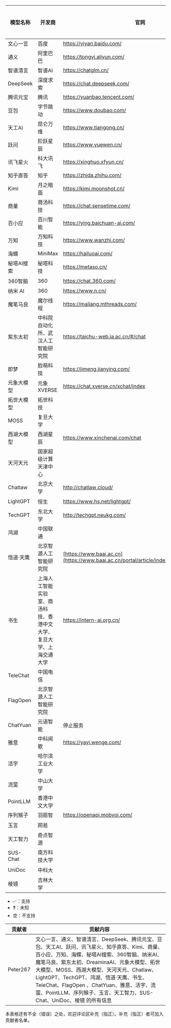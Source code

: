 | 模型名称   | 开发商                 | 官网                                                     | 对话                                                   | 媒体创作                                              | 联网搜索                                            | 文件分析                                                 |
| ---------- | ---------------------- | -------------------------------------------------------- | -------------------------------------------------------- | -------------------------------------------------------- | -------------------------------------------------------- | -------------------------------------------------------- |
| 文心一言   | 百度                   | https://yiyan.baidu.com/                                 | ✅                                | ✅                                | ✅ | ✅                                |
| 通义       | 阿里巴巴                 | https://tongyi.aliyun.com/                             | ✅                            | ✅                            | ✅ | ✅                            |
| 智谱清言   | 智谱AI                 | https://chatglm.cn/                                      | ✅                                     | ✅                                     | ✅ | ✅                                     |
| DeepSeek   | 深度求索               | https://chat.deepseek.com/                               | ✅                              |                                | ✅ | ✅                              |
| 腾讯元宝   | 腾讯                   | https://yuanbao.tencent.com/                             | ✅                            | ✅                            | ✅ | ✅                            |
| 豆包       | 字节跳动               | https://www.doubao.com/                                   | ✅                                  | ✅                                  | ✅ | ✅                                  |
| 天工AI     | 昆仑万维               | https://www.tiangong.cn/                                 | ✅                                | ✅                                | ✅ | ✅                                |
| 跃问       | 阶跃星辰               | https://www.yuewen.cn/                                   | ✅                                  | ✅ | ✅ | ✅ |
| 讯飞星火   | 科大讯飞               | https://xinghuo.xfyun.cn/                                | ✅                               | ✅ | ✅ | ✅ |
| 知乎直答   | 知乎                   | https://zhida.zhihu.com/                                 | ✅                                |                                  | ✅ | ✅ |
| Kimi       | 月之暗面               | https://kimi.moonshot.cn/                                | ✅                               | ❓ | ✅ | ✅ |
| 商量       | 商汤科技               | https://chat.sensetime.com/                              | ✅                             | ✅ | ✅ | ✅ |
| 百小应     | 百川智能               | https://ying.baichuan-ai.com/                            | ✅                           | ❓ | ❓ | ✅ |
| 万知       | 万知科技               | https://www.wanzhi.com/                                   | ✅                                  | ✅ | ✅ | ✅ |
| 海螺       | MiniMax               | https://hailuoai.com/                                    | ✅                                   | ✅ | ✅ | ✅ |
| 秘塔AI搜索 | 秘塔科技               | https://metaso.cn/                                       |                                        |                                        | ✅                                      | ✅ |
| 360智脑    | 360                   | https://chat.360.com/                                    | ✅                                   | ❓ | ❓ | ❓ |
| 纳米 AI    | 360                   | https://www.n.cn/                                        |                                         |                                         | ✅ | ✅ |
| 魔笔马良   | 魔尔线程               | https://maliang.mthreads.com/                            |                             | ✅                           |                             |                             |
| 紫东太初   | 中科院自动化所、武汉人工智能研究院 | https://taichu-web.ia.ac.cn/#/chat                       | ✅                      | ✅ | ✅ | ✅ |
| 即梦 | 脸萌科技          | https://jimeng.jianying.com/ |                              | ✅                            |                              |                              |
| 元象大模型 | 元象 XVERSE            | https://chat.xverse.cn/xchat/index                 | ✅                            |                              | ❓ |  |
| 拓世大模型 | 拓世科技               |                                                          | ❓ | ❓ | ❓ | ❓ |
| MOSS       | 复旦大学              |                                                          | ❓ | ❓ | ❓ | ❓ |
| 西湖大模型 | 西湖星辰               | https://www.xinchenai.com/chat                          | ✅ | ✅ | ❓ | ✅ |
| 天河天元   | 国家超级计算天津中心    |                                                          | ✅ | ❓ | ❓ | ❓ |
| Chatlaw    | 北京大学              | http://chatlaw.cloud/                                    | ✅ |  | ❓ |                                     |
| LightGPT   | 恒生                  | https://www.hs.net/lightgpt/                             | ❓ | ❓ | ❓ | ❓ |
| TechGPT    | 东北大学              | http://techgpt.neukg.com/                                | ❓ | ❓ | ❓ | ❓ |
| 鸿湖       | 中国联通              |                                                          | ❓ | ❓ | ❓ | ❓ |
| 悟道·天鹰  | 北京智源人工智能研究院 | [https://www.baai.ac.cn](https://www.baai.ac.cn/portal/article/index/cid/49/id/518.html) | ✅ | ❓ | ❓ | ❓ |
| 书生 | 上海人工智能实验室、商汤科技、香港中文大学、复旦大学、上海交通大学 | https://intern-ai.org.cn/ | ✅ | ✅ | ❓ | ❓ |
| TeleChat | 中国电信 | | ✅ | ❓ | ❓ | ❓ |
| FlagOpen | 北京智源人工智能研究院 | | ❓ | ❓ | ❓ | ❓ |
| ChatYuan | 元语智能 | 停止服务 |  |  |  |  |
| 雅意 | 中科闻歌 | https://yayi.wenge.com/ | ✅ | ✅ | ✅ | ✅ |
| 活字 | 哈尔滨工业大学 | | ✅ | ✅ | ✅ | ✅ |
| 流萤 | 中山大学 | | ✅ | ❓ | ❓ | ❓ |
| PointLLM | 香港中文大学 | | ✅ | ❓ | ❓ | ❓ |
| 序列猴子 | 羽扇智 | https://openapi.mobvoi.com/ | ✅ | ✅ | ✅ | ✅ |
| 玉言 | 网易 | | ✅ | ❓ | ❓ | ❓ |
| 天工智力 | 奇点智源 | | ✅ | ❓ | ❓ | ❓ |
| SUS-Chat | 南方科技大学 | | ✅ | ❓ | ❓ | ❓ |
| UniDoc | 中科大 | | ❓ | ❓ | ❓ | ✅ |
| 棱镜 | 吉林大学 | | ✅ | ❓ | ❓ | ❓ |

- ✅：支持
- ❓：未知
- 空：不支持

| 贡献者 | 贡献内容                                                     |
| ---------- | ------------------------------------------------------------ |
| Peter267   | 文心一言、通义、智谱清言、DeepSeek、腾讯元宝、豆包、天工AI、跃问、讯飞星火、知乎直答、Kimi、商量、百小应、万知、海螺、秘塔AI搜索、360智脑、纳米AI、魔笔马良、紫东太初、DreaminaAI、元象大模型、拓世大模型、MOSS、西湖大模型、天河天元、Chatlaw、LightGPT、TechGPT、鸿湖、悟道·天鹰、书生、TeleChat、FlagOpen 、ChatYuan、雅意、活字、流萤、PointLLM、序列猴子、玉言、天工智力、SUS-Chat、UniDoc、棱镜 的所有信息 |

本表格还有不全（错误）之处，欢迎评论区补充（指正）。补充（指正）者可加入贡献者名单。